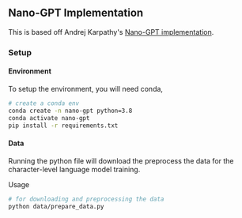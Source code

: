 ## Nano-GPT Implementation

This is based off Andrej Karpathy's [Nano-GPT implementation](https://github.com/karpathy/nanoGPT?tab=readme-ov-file).


### Setup

#### Environment
To setup the environment, you will need conda,
```bash
# create a conda env
conda create -n nano-gpt python=3.8
conda activate nano-gpt
pip install -r requirements.txt
```

#### Data
Running the python file will download the preprocess the data for the character-level language model training.

Usage
```bash
# for downloading and preprocessing the data
python data/prepare_data.py
```
